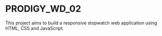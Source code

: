 # PRODIGY_WD_02
This project aims to build a responsive stopwatch web application using HTML, CSS and JavaScript.
